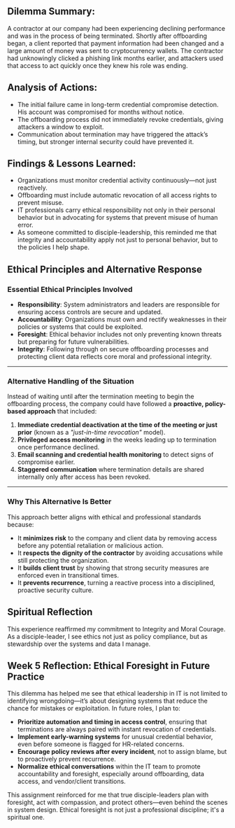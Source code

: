 ## Dilemma Summary:
A contractor at our company had been experiencing declining performance and was in the process of being terminated. Shortly after offboarding began, a client reported that payment information had been changed and a large amount of money was sent to cryptocurrency wallets. The contractor had unknowingly clicked a phishing link months earlier, and attackers used that access to act quickly once they knew his role was ending.

## Analysis of Actions:
- The initial failure came in long-term credential compromise detection. His account was compromised for months without notice.
- The offboarding process did not immediately revoke credentials, giving attackers a window to exploit.
- Communication about termination may have triggered the attack’s timing, but stronger internal security could have prevented it.

## Findings & Lessons Learned:
- Organizations must monitor credential activity continuously—not just reactively.
- Offboarding must include automatic revocation of all access rights to prevent misuse.
- IT professionals carry ethical responsibility not only in their personal behavior but in advocating for systems that prevent misuse of human error.
- As someone committed to disciple-leadership, this reminded me that integrity and accountability apply not just to personal behavior, but to the policies I help shape.

##  Ethical Principles and Alternative Response

### **Essential Ethical Principles Involved**
- **Responsibility**: System administrators and leaders are responsible for ensuring access controls are secure and updated.
- **Accountability**: Organizations must own and rectify weaknesses in their policies or systems that could be exploited.
- **Foresight**: Ethical behavior includes not only preventing known threats but preparing for future vulnerabilities.
- **Integrity**: Following through on secure offboarding processes and protecting client data reflects core moral and professional integrity.

---

### **Alternative Handling of the Situation**
Instead of waiting until after the termination meeting to begin the offboarding process, the company could have followed a **proactive, policy-based approach** that included:

1. **Immediate credential deactivation at the time of the meeting or just prior** (known as a *"just-in-time revocation"* model).
2. **Privileged access monitoring** in the weeks leading up to termination once performance declined.
3. **Email scanning and credential health monitoring** to detect signs of compromise earlier.
4. **Staggered communication** where termination details are shared internally only after access has been revoked.

---

### **Why This Alternative Is Better**
This approach better aligns with ethical and professional standards because:
- It **minimizes risk** to the company and client data by removing access before any potential retaliation or malicious action.
- It **respects the dignity of the contractor** by avoiding accusations while still protecting the organization.
- It **builds client trust** by showing that strong security measures are enforced even in transitional times.
- It **prevents recurrence**, turning a reactive process into a disciplined, proactive security culture.

## Spiritual Reflection

This experience reaffirmed my commitment to Integrity and Moral Courage. As a disciple-leader, I see ethics not just as policy compliance, but as stewardship over the systems and data I manage.


## Week 5 Reflection: Ethical Foresight in Future Practice

This dilemma has helped me see that ethical leadership in IT is not limited to identifying wrongdoing—it’s about designing systems that reduce the chance for mistakes or exploitation. In future roles, I plan to:

- **Prioritize automation and timing in access control**, ensuring that terminations are always paired with instant revocation of credentials.
- **Implement early-warning systems** for unusual credential behavior, even before someone is flagged for HR-related concerns.
- **Encourage policy reviews after every incident**, not to assign blame, but to proactively prevent recurrence.
- **Normalize ethical conversations** within the IT team to promote accountability and foresight, especially around offboarding, data access, and vendor/client transitions.

This assignment reinforced for me that true disciple-leaders plan with foresight, act with compassion, and protect others—even behind the scenes in system design. Ethical foresight is not just a professional discipline; it's a spiritual one.
